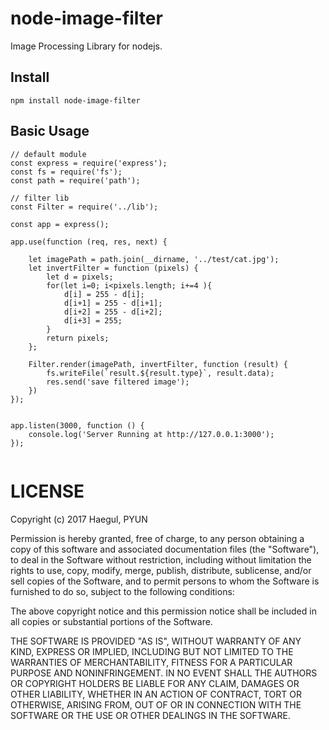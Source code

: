# node-image-filter
Image Processing Library for nodejs.


## Install
```
npm install node-image-filter
```

## Basic Usage
```
// default module
const express = require('express');
const fs = require('fs');
const path = require('path');

// filter lib
const Filter = require('../lib');

const app = express();

app.use(function (req, res, next) {

    let imagePath = path.join(__dirname, '../test/cat.jpg');
    let invertFilter = function (pixels) {
        let d = pixels;
        for(let i=0; i<pixels.length; i+=4 ){
            d[i] = 255 - d[i];
            d[i+1] = 255 - d[i+1];
            d[i+2] = 255 - d[i+2];
            d[i+3] = 255;
        }
        return pixels;
    };

    Filter.render(imagePath, invertFilter, function (result) {
        fs.writeFile(`result.${result.type}`, result.data);
        res.send('save filtered image');
    })
});


app.listen(3000, function () {
    console.log('Server Running at http://127.0.0.1:3000');
});


```

# LICENSE

Copyright (c) 2017 Haegul, PYUN  

Permission is hereby granted, free of charge, to any person
obtaining a copy of this software and associated documentation
files (the "Software"), to deal in the Software without
restriction, including without limitation the rights to use,
copy, modify, merge, publish, distribute, sublicense, and/or sell
copies of the Software, and to permit persons to whom the
Software is furnished to do so, subject to the following
conditions:

The above copyright notice and this permission notice shall be
included in all copies or substantial portions of the Software.

THE SOFTWARE IS PROVIDED "AS IS", WITHOUT WARRANTY OF ANY KIND,
EXPRESS OR IMPLIED, INCLUDING BUT NOT LIMITED TO THE WARRANTIES
OF MERCHANTABILITY, FITNESS FOR A PARTICULAR PURPOSE AND
NONINFRINGEMENT. IN NO EVENT SHALL THE AUTHORS OR COPYRIGHT
HOLDERS BE LIABLE FOR ANY CLAIM, DAMAGES OR OTHER LIABILITY,
WHETHER IN AN ACTION OF CONTRACT, TORT OR OTHERWISE, ARISING
FROM, OUT OF OR IN CONNECTION WITH THE SOFTWARE OR THE USE OR
OTHER DEALINGS IN THE SOFTWARE.